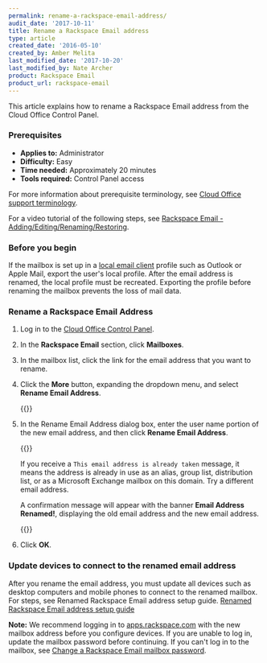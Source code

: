 ```yaml
---
permalink: rename-a-rackspace-email-address/
audit_date: '2017-10-11'
title: Rename a Rackspace Email address
type: article
created_date: '2016-05-10'
created_by: Amber Melita
last_modified_date: '2017-10-20'
last_modified_by: Nate Archer
product: Rackspace Email
product_url: rackspace-email
---
```


This article explains how to rename a Rackspace Email address from the Cloud Office Control Panel.


### Prerequisites

- **Applies to:** Administrator
- **Difficulty:** Easy
- **Time needed:** Approximately 20 minutes
- **Tools required:** Control Panel access

For more information about prerequisite terminology, see [Cloud Office support terminology](/support/how-to/cloud-office-support-terminology).

For a video tutorial of the following steps, see [Rackspace Email - Adding/Editing/Renaming/Restoring](emailhelp.rackspace.com/l/add-edit-rename-rse-mailbox).

### Before you begin

If the mailbox is set up in a [local email client](/support/how-to/cloud-office-support-terminology) profile such as Outlook or Apple Mail, export the user's local profile. After the email address is renamed, the local profile must be recreated. Exporting the profile before renaming the mailbox prevents the loss of mail data.

### Rename a Rackspace Email Address

1. Log in to the [Cloud Office Control Panel](https://cp.rackspace.com/).

2. In the **Rackspace Email** section, click **Mailboxes**.

3. In the mailbox list, click the link for the email address that you want to rename.

4. Click the **More** button, expanding the dropdown menu, and select **Rename Email Address**.

   {{<image src="edit-mailbox-options.png" alt="" title="">}}

5. In the Rename Email Address dialog box, enter the user name portion of the new email address, and then click **Rename Email Address**.

    {{<image src="rename-pop-up-SC1.png" alt="" title="">}}

    If you receive a `This email address is already taken` message, it means the address is already in use as an alias, group list, distribution list, or as a Microsoft Exchange mailbox on this domain. Try a different email address.

    A confirmation message will appear with the banner **Email Address Renamed!**, displaying the old email address and the new email address.

    {{<image src="success-message.png" alt="" title="">}}

6. Click **OK**.

### Update devices to connect to the renamed email address

After you rename the email address, you must update all devices such as desktop
computers and mobile phones to connect to the renamed mailbox. For steps,
see Renamed Rackspace Email address setup guide. [Renamed Rackspace Email address setup guide](/support/how-to/renaming-a-rackspace-email-address-overview)

**Note:** We recommend logging in to [apps.rackspace.com](https://apps.rackspace.com/index.php) with the new mailbox address before you configure devices. If you are unable to log in, update the mailbox password before continuing. If you can't log in to the mailbox, see [Change a Rackspace Email mailbox password](/support/how-to/change-rackspace-email-mailbox-password/#change-a-password-through-cloud-office-control-panel).
